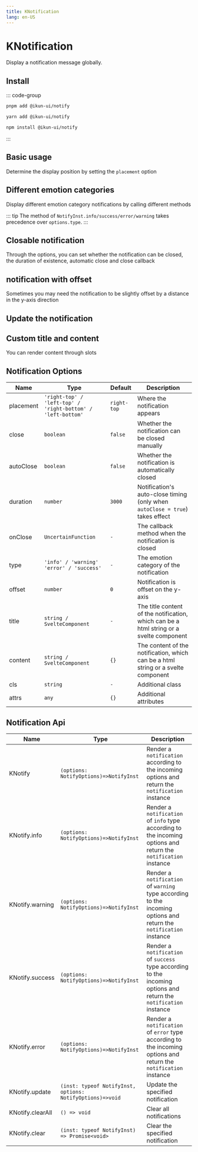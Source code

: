 ```yaml
---
title: KNotification
lang: en-US
---
```


# KNotification

Display a notification message globally.

## Install

::: code-group

```bash [pnpm]
pnpm add @ikun-ui/notify
```

```bash [yarn]
yarn add @ikun-ui/notify
```

```bash [npm]
npm install @ikun-ui/notify
```

:::

## Basic usage

Determine the display position by setting the `placement` option

<demo src="../../../../example/notification/basic.svelte" github="https://github.com/ikun-svelte/ikun-ui/tree/main/components/Notification"></demo>

## Different emotion categories

Display different emotion category notifications by calling different methods

::: tip
The method of `NotifyInst.info/success/error/warning` takes precedence over `options.type`.
:::

<demo src="../../../../example/notification/type.svelte" github="https://github.com/ikun-svelte/ikun-ui/tree/main/components/Notification"></demo>

## Closable notification

Through the options, you can set whether the notification can be closed,
the duration of existence, automatic close and close callback

<demo src="../../../../example/notification/close.svelte" github="https://github.com/ikun-svelte/ikun-ui/tree/main/components/Notification"></demo>

## notification with offset

Sometimes you may need the notification to be slightly offset by a distance in the y-axis direction

<demo src="../../../../example/notification/offset.svelte" github="https://github.com/ikun-svelte/ikun-ui/tree/main/components/Notification"></demo>

## Update the notification

<demo src="../../../../example/notification/update.svelte" github="https://github.com/ikun-svelte/ikun-ui/tree/main/components/Notification"></demo>

## Custom title and content

You can render content through slots

<demo src="../../../../example/notification/custom.svelte" github="https://github.com/ikun-svelte/ikun-ui/tree/main/components/Notification"></demo>

## Notification Options

| Name      | Type                                                        | Default     | Description                                                                             |
| --------- | ----------------------------------------------------------- | ----------- | --------------------------------------------------------------------------------------- |
| placement | `'right-top' / 'left-top' / 'right-bottom' / 'left-bottom'` | `right-top` | Where the notification appears                                                          |
| close     | `boolean`                                                   | `false`     | Whether the notification can be closed manually                                         |
| autoClose | `boolean`                                                   | `false`     | Whether the notification is automatically closed                                        |
| duration  | `number`                                                    | `3000`      | Notification's auto-close timing (only when `autoClose = true`) takes effect            |
| onClose   | `UncertainFunction`                                         | `-`         | The callback method when the notification is closed                                     |
| type      | `'info' / 'warning'  'error' / 'success'`                   | `-`         | The emotion category of the notification                                                |
| offset    | `number`                                                    | `0`         | Notification is offset on the y-axis                                                    |
| title     | `string / SvelteComponent`                                  | `-`         | The title content of the notification, which can be a html string or a svelte component |
| content   | `string / SvelteComponent`                                  | `{}`        | The content of the notification, which can be a html string or a svelte component       |
| cls       | `string`                                                    | `-`         | Additional class                                                                        |
| attrs     | `any`                                                       | `{}`        | Additional attributes                                                                   |

## Notification Api

| Name             | Type                                                      | Description                                                                                                        |
| ---------------- | --------------------------------------------------------- | ------------------------------------------------------------------------------------------------------------------ |
| KNotify          | `(options: NotifyOptions)=>NotifyInst`                    | Render a `notification` according to the incoming options and return the `notification` instance                   |
| KNotify.info     | `(options: NotifyOptions)=>NotifyInst`                    | Render a `notification` of `info` type according to the incoming options and return the `notification` instance    |
| KNotify.warning  | `(options: NotifyOptions)=>NotifyInst`                    | Render a `notification` of `warning` type according to the incoming options and return the `notification` instance |
| KNotify.success  | `(options: NotifyOptions)=>NotifyInst`                    | Render a `notification` of `success` type according to the incoming options and return the `notification` instance |
| KNotify.error    | `(options: NotifyOptions)=>NotifyInst`                    | Render a `notification` of `error` type according to the incoming options and return the `notification` instance   |
| KNotify.update   | `(inst: typeof NotifyInst, options: NotifyOptions)=>void` | Update the specified notification                                                                                  |
| KNotify.clearAll | `() => void`                                              | Clear all notifications                                                                                            |
| KNotify.clear    | `(inst: typeof NotifyInst) => Promise<void>`              | Clear the specified notification                                                                                   |
